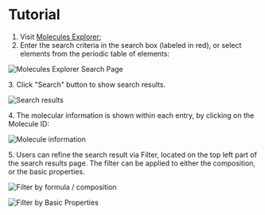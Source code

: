 # Tutorial

1. Visit [Molecules Explorer](https://next-gen.materialsproject.org/molecules);
2. Enter the search criteria in the search box (labeled in red), or select elements from the periodic table of elements:

![Molecules Explorer Search Page](../../../.gitbook/assets/molecule\_explorer\_1.png)

3\. Click "Search" button to show search results.

![Search results](../../../.gitbook/assets/molecule\_explorer\_2.png)

4\. The molecular information is shown within each entry, by clicking on the Molecule ID:

![Molecule information](../../../.gitbook/assets/molecule\_explorer\_3.png)

5\. Users can refine the search result via Filter, located on the top left part of the search results page. The filter can be applied to either the composition, or the basic properties.

![Filter by formula / composition](../../../.gitbook/assets/Filter\_1.png)

![Filter by Basic Properties](../../../.gitbook/assets/Filter\_2.png)

